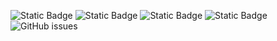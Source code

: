![Static Badge](https://img.shields.io/badge/blacklists-60-000000) ![Static Badge](https://img.shields.io/badge/blacklisted-2856775-cc0000) ![Static Badge](https://img.shields.io/badge/whitelisted-2245-00CC00) ![Static Badge](https://img.shields.io/badge/streaming_blacklist-28107-000000) ![GitHub issues](https://img.shields.io/github/issues/fabriziosalmi/blacklists)
